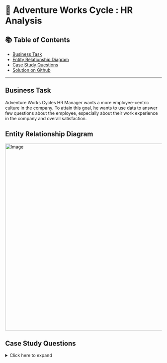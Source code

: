 # :office: Adventure Works Cycle : HR Analysis


## 📚 Table of Contents
- [Business Task](#business-task)
- [Entity Relationship Diagram](#entity-relationship-diagram)
- [Case Study Questions](#case-study-questions)
- [Solution on Github](https://github.com/coumbacoulibaly/AdventureWorksCycles/blob/master/Manufacturing%20Analysis/Solution.md)


***

## Business Task
Adventure Works Cycles HR Manager wants a more employee-centric culture in the company. To attain this goal, he wants to use data to answer few questions about the employee, especially about their work experience in the company and overall satisfaction.

## Entity Relationship Diagram
<img src="https://user-images.githubusercontent.com/119062221/213214812-8d040688-1d79-4094-8977-147edf2b2ebe.jpg" alt="Image" width="550" height="600" >


## Case Study Questions

<details>
<summary>
Click here to expand  
</summary>

1. 
2. 
3. 
4. 
5. 
6. 
7. 
8.
9. 
10. 
11. 
12. 
13. 
</details>


